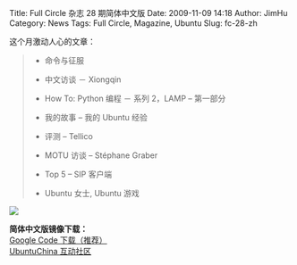 Title: Full Circle 杂志 28 期简体中文版
Date: 2009-11-09 14:18
Author: JimHu
Category: News
Tags: Full Circle, Magazine, Ubuntu
Slug: fc-28-zh

这个月激动人心的文章：  

> * 命令与征服  
>   
>  * 中文访谈 － Xiongqin  
>   
>  * How To: Python 编程 － 系列 2，LAMP – 第一部分  
>   
>  * 我的故事 – 我的 Ubuntu 经验  
>   
>  * 评测 – Tellico  
>   
>  * MOTU 访谈 – Stéphane Graber  
>   
>  * Top 5 – SIP 客户端  
>   
>  * Ubuntu 女士, Ubuntu 游戏

![](http://www.freeearth.org.cn/wp-content/uploads/2009/11/issue28_zh-CN-300x212.png)

**简体中文版镜像下载：**  
[Google Code
下载（推荐）](http://code.google.com/p/fullcirclectt/downloads/list)  
[UbuntuChina
互动社区](http://www.ubuntuchina.com/Download/fcctt/issue28_zh-CN.pdf)

